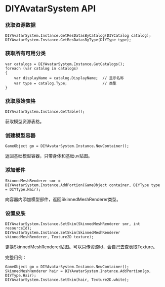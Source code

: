 # DIYAvatarSystem API

### 获取资源数据
```
DIYAvatarSystem.Instance.GetResDatasByCatalog(DIYCatalog catalog);
DIYAvatarSystem.Instance.GetResDatasByType(DIYType type);
```

### 获取所有可用分类
```
var catalogs = DIYAvatarSystem.Instance.GetCatalogs();
foreach (var catalog in catalogs)
{
    var displayName = catalog.DisplayName;  // 显示名称
    var type = catalog.Type;                // 类型
}
```

### 获取原始表格
```
DIYAvatarSystem.Instance.GetTable();
```
获取模型资源表格。

### 创建模型容器
```
GameObject go = DIYAvatarSystem.Instance.NewContainer();
```
返回基础模型容器，只带身体和基础uv贴图。

### 添加部件
```
SkinnedMeshRenderer smr = DIYAvatarSystem.Instance.AddPortion(GameObject container, DIYType type = DIYType.Hair);
```
向容器内添加模型部件，返回SkinnedMeshRenderer类型。

### 设置皮肤
```
DIYAvatarSystem.Instance.SetSkin(SkinnedMeshRenderer smr, int resourceId);
DIYAvatarSystem.Instance.SetSkin(SkinnedMeshRenderer skinnedMeshRenderer, Texture2D texture);
```
更换SkinnedMeshRenderer贴图。可以只传资源Id，会自己去查表取Texture。

完整用例：
```
GameObject go = DIYAvatarSystem.Instance.NewContainer();
SkinnedMeshRenderer hair = DIYAvatarSystem.Instance.AddPortion(go, DIYType.Hair);
DIYAvatarSystem.Instance.SetSkin(hair, Texture2D.white);
```
